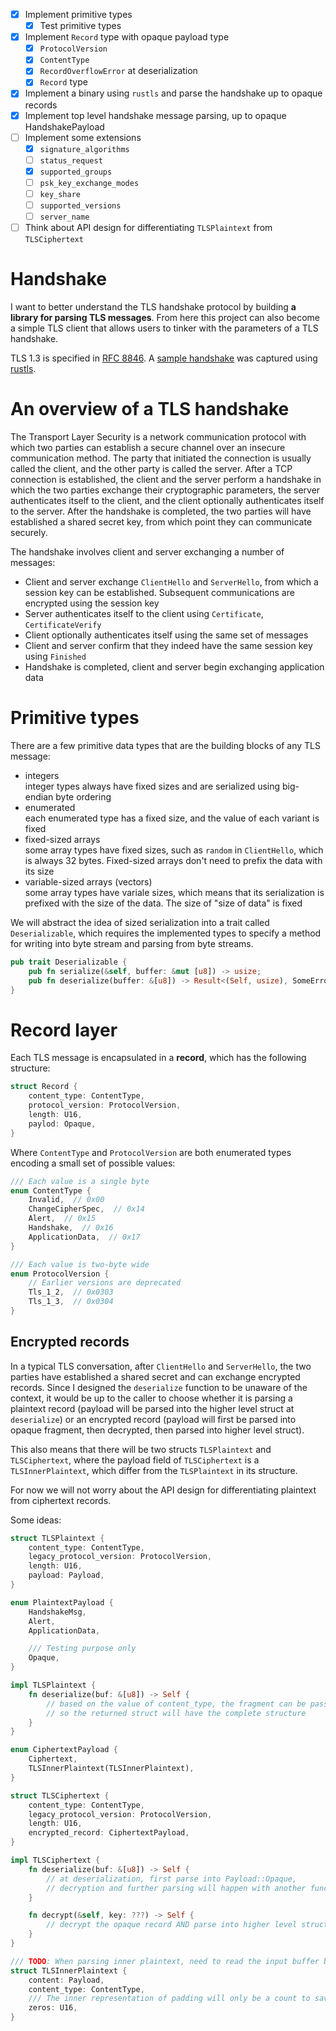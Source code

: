 - [x] Implement primitive types
    - [x] Test primitive types
- [x] Implement `Record` type with opaque payload type
    - [x] `ProtocolVersion`
    - [x] `ContentType`
    - [x] `RecordOverflowError` at deserialization
    - [x] `Record` type
- [x] Implement a binary using `rustls` and parse the handshake up to opaque records
- [x] Implement top level handshake message parsing, up to opaque HandshakePayload
- [ ] Implement some extensions
    - [x] `signature_algorithms`
    - [ ] `status_request`
    - [x] `supported_groups`
    - [ ] `psk_key_exchange_modes`
    - [ ] `key_share`
    - [ ] `supported_versions`
    - [ ] `server_name`
- [ ] Think about API design for differentiating `TLSPlaintext` from `TLSCiphertext`

# Handshake
I want to better understand the TLS handshake protocol by building **a library for parsing TLS messages**. From here this project can also become a simple TLS client that allows users to tinker with the parameters of a TLS handshake.

TLS 1.3 is specified in [RFC 8846](https://datatracker.ietf.org/doc/html/rfc8446). A [sample handshake](./sample-handshake.md) was captured using [rustls](https://github.com/rustls/rustls).


# An overview of a TLS handshake
The Transport Layer Security is a network communication protocol with which two parties can establish a secure channel over an insecure communication method. The party that initiated the connection is usually called the client, and the other party is called the server. After a TCP connection is established, the client and the server perform a handshake in which the two parties exchange their cryptographic parameters, the server authenticates itself to the client, and the client optionally authenticates itself to the server. After the handshake is completed, the two parties will have established a shared secret key, from which point they can communicate securely.

The handshake involves client and server exchanging a number of messages:

- Client and server exchange `ClientHello` and `ServerHello`, from which a session key can be established. Subsequent communications are encrypted using the session key
- Server authenticates itself to the client using `Certificate`, `CertificateVerify`
- Client optionally authenticates itself using the same set of messages
- Client and server confirm that they indeed have the same session key using `Finished`
- Handshake is completed, client and server begin exchanging application data

# Primitive types
There are a few primitive data types that are the building blocks of any TLS message:

- integers  
integer types always have fixed sizes and are serialized using big-endian byte ordering
- enumerated  
each enumerated type has a fixed size, and the value of each variant is fixed
- fixed-sized arrays  
some array types have fixed sizes, such as `random` in `ClientHello`, which is always 32 bytes. Fixed-sized arrays don't need to prefix the data with its size
- variable-sized arrays (vectors)  
some array types have variale sizes, which means that its serialization is prefixed with the size of the data. The size of "size of data" is fixed

We will abstract the idea of sized serialization into a trait called `Deserializable`, which requires the implemented types to specify a method for writing into byte stream and parsing from byte streams.

```rust
pub trait Deserializable {
    pub fn serialize(&self, buffer: &mut [u8]) -> usize;
    pub fn deserialize(buffer: &[u8]) -> Result<(Self, usize), SomeErrorType>;
}
```

# Record layer
Each TLS message is encapsulated in a **record**, which has the following structure:

```rust
struct Record {
    content_type: ContentType,
    protocol_version: ProtocolVersion,
    length: U16,
    paylod: Opaque,
}
```

Where `ContentType` and `ProtocolVersion` are both enumerated types encoding a small set of possible values:

```rust
/// Each value is a single byte
enum ContentType {
    Invalid,  // 0x00
    ChangeCipherSpec,  // 0x14
    Alert,  // 0x15
    Handshake,  // 0x16
    ApplicationData,  // 0x17
}

/// Each value is two-byte wide
enum ProtocolVersion {
    // Earlier versions are deprecated
    Tls_1_2,  // 0x0303
    Tls_1_3,  // 0x0304
}
```

## Encrypted records
In a typical TLS conversation, after `ClientHello` and `ServerHello`, the two parties have established a shared secret and can exchange encrypted records. Since I designed the `deserialize` function to be unaware of the context, it would be up to the caller to choose whether it is parsing a plaintext record (payload will be parsed into the higher level struct at `deserialize`) or an encrypted record (payload will first be parsed into opaque fragment, then decrypted, then parsed into higher level struct).  

This also means that there will be two structs `TLSPlaintext` and `TLSCiphertext`, where the payload field of `TLSCiphertext` is a `TLSInnerPlaintext`, which differ from the `TLSPlaintext` in its structure.

For now we will not worry about the API design for differentiating plaintext from ciphertext records.

Some ideas:

```rust
struct TLSPlaintext {
    content_type: ContentType,
    legacy_protocol_version: ProtocolVersion,
    length: U16,
    payload: Payload,
}

enum PlaintextPayload {
    HandshakeMsg,
    Alert,
    ApplicationData,

    /// Testing purpose only
    Opaque,
}

impl TLSPlaintext {
    fn deserialize(buf: &[u8]) -> Self {
        // based on the value of content_type, the fragment can be passed into higher level struct parsing
        // so the returned struct will have the complete structure
    }
}

enum CiphertextPayload {
    Ciphertext,
    TLSInnerPlaintext(TLSInnerPlaintext),
}

struct TLSCiphertext {
    content_type: ContentType,
    legacy_protocol_version: ProtocolVersion,
    length: U16,
    encrypted_record: CiphertextPayload,
}

impl TLSCiphertext {
    fn deserialize(buf: &[u8]) -> Self {
        // at deserialization, first parse into Payload::Opaque,
        // decryption and further parsing will happen with another function call
    }

    fn decrypt(&self, key: ???) -> Self {
        // decrypt the opaque record AND parse into higher level structs
    }
}

/// TODO: When parsing inner plaintext, need to read the input buffer backwards until reaching a byte that contains valid content_type encoding
struct TLSInnerPlaintext {
    content: Payload,
    content_type: ContentType,
    /// The inner representation of padding will only be a count to save memory
    zeros: U16,
}
```
